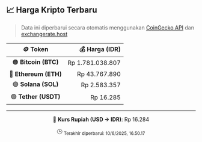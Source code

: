 

<!-- HARGA_KRIPTO -->
## 📈 Harga Kripto Terbaru

> Data ini diperbarui secara otomatis menggunakan [CoinGecko API](https://www.coingecko.com/) dan [exchangerate.host](https://exchangerate.host/)

<div align="center">

| 🪙 Token | 💰 Harga (IDR) |
|:------:|---------------:|
| 🟠 **Bitcoin (BTC)**   | Rp 1.781.038.807 |
| 🔵 **Ethereum (ETH)**  | Rp 43.767.890 |
| 🟣 **Solana (SOL)**    | Rp 2.583.357 |
| 🟢 **Tether (USDT)**   | Rp 16.285 |

---

💱 **Kurs Rupiah (USD → IDR)**: Rp 16.284

🕒 <sub>Terakhir diperbarui: 10/6/2025, 16.50.17</sub>

</div>
<!-- /HARGA_KRIPTO -->